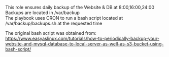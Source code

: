 This role ensures daily backup of the Website & DB at 8:00,16:00,24:00
Backups are located in /var/backup     
The playbook uses CRON to run a bash script located at /var/backup/backups.sh at the requested time

The original bash script was obtained from:
https://www.easyaslinux.com/tutorials/how-to-periodically-backup-your-website-and-mysql-database-to-local-server-as-well-as-s3-bucket-using-bash-script/
